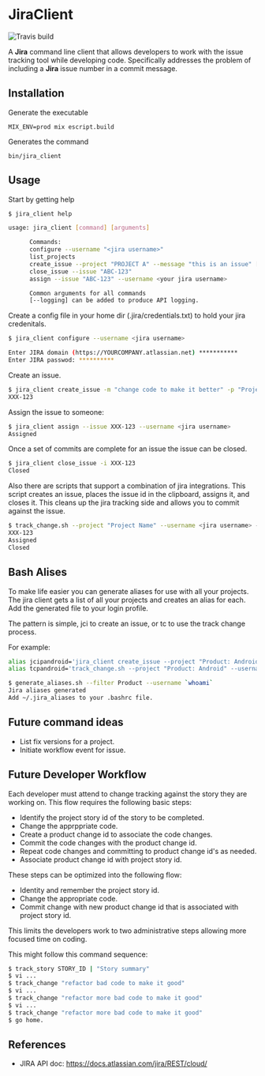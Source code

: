 # JiraClient

![Travis build](https://travis-ci.org/zkayser/jira_client.svg?branch=master
"Build Status")

A **Jira** command line client that allows developers to work with the issue tracking tool
while developing code. Specifically addresses the problem of including a **Jira** issue
number in a commit message.

## Installation

Generate the executable

    MIX_ENV=prod mix escript.build

Generates the command

    bin/jira_client

## Usage

Start by getting help

```bash
$ jira_client help

usage: jira_client [command] [arguments]

      Commands:
      configure --username "<jira username>"
      list_projects
      create_issue --project "PROJECT A" --message "this is an issue" [--fixVersion "1.2.3"]
      close_issue --issue "ABC-123"
      assign --issue "ABC-123" --username <your jira username>

      Common arguments for all commands
      [--logging] can be added to produce API logging.
```

Create a config file in your home dir (.jira/credentials.txt) to hold your jira credenitals.

```bash
$ jira_client configure --username <jira username>

Enter JIRA domain (https://YOURCOMPANY.atlassian.net) ***********
Enter JIRA passwod: **********
```

Create an issue.

```bash
$ jira_client create_issue -m "change code to make it better" -p "Project Name"
XXX-123
```

Assign the issue to someone:

```bash
$ jira_client assign --issue XXX-123 --username <jira username>
Assigned
```

Once a set of commits are complete for an issue the issue can be closed.

```bash
$ jira_client close_issue -i XXX-123
Closed
```

Also there are scripts that support a combination of jira integrations. This script
creates an issue, places the issue id in the clipboard, assigns it, and closes it. This cleans up the
jira tracking side and allows you to commit against the issue.

```bash
$ track_change.sh --project "Project Name" --username <jira username> --message "change code to make it better"
XXX-123
Assigned
Closed
```

## Bash Alises

To make life easier you can generate aliases for use with all your projects. The jira client gets a list of
all your projects and creates an alias for each. Add the generated file to your login profile.

The pattern is simple, jci<project key> to create an issue, or tc<project key> to use the track change process.

For example:

```bash
alias jcipandroid='jira_client create_issue --project "Product: Android" --message '
alias tcpandroid='track_change.sh --project "Product: Android" --username <jira username> --message '
```

```bash
$ generate_aliases.sh --filter Product --username `whoami`
Jira aliases generated
Add ~/.jira_aliases to your .bashrc file.
```

## Future command ideas

* List fix versions for a project.
* Initiate workflow event for issue.

## Future Developer Workflow

Each developer must attend to change tracking against the story they are working on. This flow 
requires the following basic steps:

* Identify the project story id of the story to be completed.
* Change the apprppriate code.
* Create a product change id to associate the code changes.
* Commit the code changes with the product change id.
* Repeat code changes and committing to product change id's as needed.
* Associate product change id with project story id.

These steps can be optimized into the following flow:

* Identity and remember the project story id.
* Change the appropriate code.
* Commit change with new product change id that is associated with project story id.

This limits the developers work to two administrative steps allowing more focused time on coding.

This might follow this command sequence:

```bash
$ track_story STORY_ID | "Story summary"
$ vi ...
$ track_change "refactor bad code to make it good"
$ vi ...
$ track_change "refactor more bad code to make it good"
$ vi ...
$ track_change "refactor more bad code to make it good"
$ go home.
```

## References

* JIRA API doc: https://docs.atlassian.com/jira/REST/cloud/

